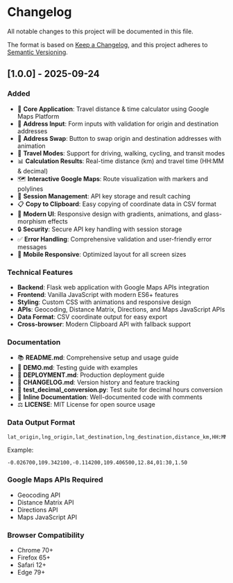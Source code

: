 # Changelog

All notable changes to this project will be documented in this file.

The format is based on [Keep a Changelog](https://keepachangelog.com/en/1.0.0/),
and this project adheres to [Semantic Versioning](https://semver.org/spec/v2.0.0.html).

## [1.0.0] - 2025-09-24

### Added
- 🧭 **Core Application**: Travel distance & time calculator using Google Maps Platform
- 📍 **Address Input**: Form inputs with validation for origin and destination addresses
- 🔄 **Address Swap**: Button to swap origin and destination addresses with animation
- 🚗 **Travel Modes**: Support for driving, walking, cycling, and transit modes
- 📊 **Calculation Results**: Real-time distance (km) and travel time (HH:MM & decimal)
- 🗺️ **Interactive Google Maps**: Route visualization with markers and polylines
- 💾 **Session Management**: API key storage and result caching
- 📋 **Copy to Clipboard**: Easy copying of coordinate data in CSV format
- 🎨 **Modern UI**: Responsive design with gradients, animations, and glass-morphism effects
- 🔒 **Security**: Secure API key handling with session storage
- ✅ **Error Handling**: Comprehensive validation and user-friendly error messages
- 📱 **Mobile Responsive**: Optimized layout for all screen sizes

### Technical Features
- **Backend**: Flask web application with Google Maps APIs integration
- **Frontend**: Vanilla JavaScript with modern ES6+ features
- **Styling**: Custom CSS with animations and responsive design
- **APIs**: Geocoding, Distance Matrix, Directions, and Maps JavaScript APIs
- **Data Format**: CSV coordinate output for easy export
- **Cross-browser**: Modern Clipboard API with fallback support

### Documentation
- 📚 **README.md**: Comprehensive setup and usage guide
- 🚀 **DEMO.md**: Testing guide with examples
- 🚀 **DEPLOYMENT.md**: Production deployment guide
- 📄 **CHANGELOG.md**: Version history and feature tracking
- 🧪 **test_decimal_conversion.py**: Test suite for decimal hours conversion
- 📝 **Inline Documentation**: Well-documented code with comments
- ⚖️ **LICENSE**: MIT License for open source usage

### Data Output Format
```
lat_origin,lng_origin,lat_destination,lng_destination,distance_km,HH:MM,decimal_hours
```

Example:
```
-0.026700,109.342100,-0.114200,109.406500,12.84,01:30,1.50
```

### Google Maps APIs Required
- Geocoding API
- Distance Matrix API
- Directions API
- Maps JavaScript API

### Browser Compatibility
- Chrome 70+
- Firefox 65+
- Safari 12+
- Edge 79+